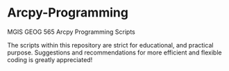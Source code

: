 # Arcpy-Programming
MGIS GEOG 565 Arcpy Programming Scripts

The scripts within this repository are strict for educational, and practical purpose.
Suggestions and recommendations for more efficient and flexible coding is greatly appreciated!
